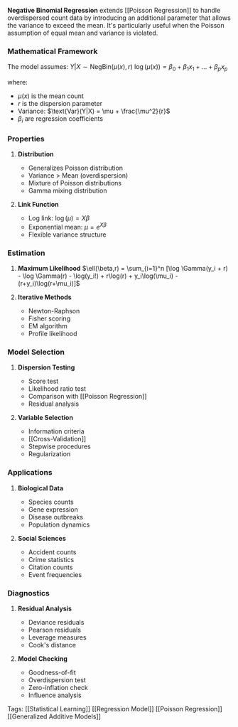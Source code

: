**Negative Binomial Regression** extends [[Poisson Regression]] to handle overdispersed count data by introducing an additional parameter that allows the variance to exceed the mean. It's particularly useful when the Poisson assumption of equal mean and variance is violated.

### Mathematical Framework
The model assumes:
$Y|X \sim \text{NegBin}(\mu(x), r)$
$\log(\mu(x)) = \beta_0 + \beta_1x_1 + ... + \beta_px_p$

where:
- $\mu(x)$ is the mean count
- $r$ is the dispersion parameter
- Variance: $\text{Var}(Y|X) = \mu + \frac{\mu^2}{r}$
- $\beta_i$ are regression coefficients

### Properties
1. **Distribution**
   - Generalizes Poisson distribution
   - Variance > Mean (overdispersion)
   - Mixture of Poisson distributions
   - Gamma mixing distribution

2. **Link Function**
   - Log link: $\log(\mu) = X\beta$
   - Exponential mean: $\mu = e^{X\beta}$
   - Flexible variance structure

### Estimation
1. **Maximum Likelihood**
   $\ell(\beta,r) = \sum_{i=1}^n [\log \Gamma(y_i + r) - \log \Gamma(r) - \log(y_i!) + r\log(r) + y_i\log(\mu_i) - (r+y_i)\log(r+\mu_i)]$

2. **Iterative Methods**
   - Newton-Raphson
   - Fisher scoring
   - EM algorithm
   - Profile likelihood

### Model Selection
1. **Dispersion Testing**
   - Score test
   - Likelihood ratio test
   - Comparison with [[Poisson Regression]]
   - Residual analysis

2. **Variable Selection**
   - Information criteria
   - [[Cross-Validation]]
   - Stepwise procedures
   - Regularization

### Applications
1. **Biological Data**
   - Species counts
   - Gene expression
   - Disease outbreaks
   - Population dynamics

2. **Social Sciences**
   - Accident counts
   - Crime statistics
   - Citation counts
   - Event frequencies

### Diagnostics
1. **Residual Analysis**
   - Deviance residuals
   - Pearson residuals
   - Leverage measures
   - Cook's distance

2. **Model Checking**
   - Goodness-of-fit
   - Overdispersion test
   - Zero-inflation check
   - Influence analysis

Tags:
[[Statistical Learning]]
[[Regression Model]]
[[Poisson Regression]]
[[Generalized Additive Models]]
